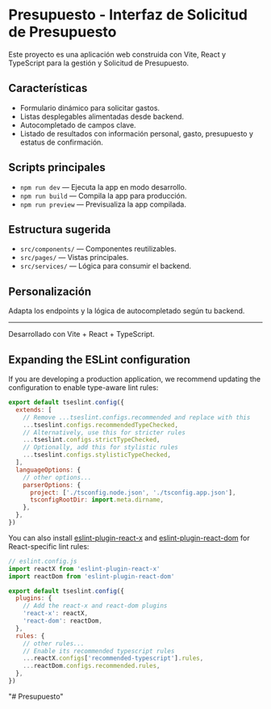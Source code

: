 # Presupuesto - Interfaz de Solicitud de Presupuesto

Este proyecto es una aplicación web construida con Vite, React y TypeScript para la gestión y Solicitud de Presupuesto.

## Características
- Formulario dinámico para solicitar gastos.
- Listas desplegables alimentadas desde backend.
- Autocompletado de campos clave.
- Listado de resultados con información personal, gasto, presupuesto y estatus de confirmación.

## Scripts principales
- `npm run dev` — Ejecuta la app en modo desarrollo.
- `npm run build` — Compila la app para producción.
- `npm run preview` — Previsualiza la app compilada.

## Estructura sugerida
- `src/components/` — Componentes reutilizables.
- `src/pages/` — Vistas principales.
- `src/services/` — Lógica para consumir el backend.

## Personalización
Adapta los endpoints y la lógica de autocompletado según tu backend.

---

Desarrollado con Vite + React + TypeScript.

## Expanding the ESLint configuration

If you are developing a production application, we recommend updating the configuration to enable type-aware lint rules:

```js
export default tseslint.config({
  extends: [
    // Remove ...tseslint.configs.recommended and replace with this
    ...tseslint.configs.recommendedTypeChecked,
    // Alternatively, use this for stricter rules
    ...tseslint.configs.strictTypeChecked,
    // Optionally, add this for stylistic rules
    ...tseslint.configs.stylisticTypeChecked,
  ],
  languageOptions: {
    // other options...
    parserOptions: {
      project: ['./tsconfig.node.json', './tsconfig.app.json'],
      tsconfigRootDir: import.meta.dirname,
    },
  },
})
```

You can also install [eslint-plugin-react-x](https://github.com/Rel1cx/eslint-react/tree/main/packages/plugins/eslint-plugin-react-x) and [eslint-plugin-react-dom](https://github.com/Rel1cx/eslint-react/tree/main/packages/plugins/eslint-plugin-react-dom) for React-specific lint rules:

```js
// eslint.config.js
import reactX from 'eslint-plugin-react-x'
import reactDom from 'eslint-plugin-react-dom'

export default tseslint.config({
  plugins: {
    // Add the react-x and react-dom plugins
    'react-x': reactX,
    'react-dom': reactDom,
  },
  rules: {
    // other rules...
    // Enable its recommended typescript rules
    ...reactX.configs['recommended-typescript'].rules,
    ...reactDom.configs.recommended.rules,
  },
})
```
"# Presupuesto" 
